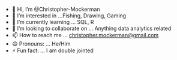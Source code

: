 - 👋 Hi, I’m @Christopher-Mockerman
- 👀 I’m interested in ...Fishing, Drawing, Gaming
- 🌱 I’m currently learning ... SQL, R
- 💞️ I’m looking to collaborate on ... Anything data analytics related
- 📫 How to reach me ... christopher.mockerman@gmail.com
- 😄 Pronouns: ... He/Him
- ⚡ Fun fact: ... I am double jointed

<!---
Christopher-Mockerman/Christopher-Mockerman is a ✨ special ✨ repository because its `README.md` (this file) appears on your GitHub profile.
You can click the Preview link to take a look at your changes.
--->
